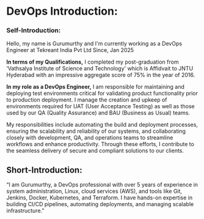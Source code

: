# DevOps Introduction:

### Self-Introduction:
Hello, my name is Gurumurthy and I'm currently working as a DevOps Engineer at Tekreant India Pvt Ltd Since, Jan 2025  

**In terms of my Qualifications,** I completed my post-graduation from ‘Vathsalya  Institute of Science and Technology' which is Affidvait to  JNTU Hyderabad  with an impressive aggregate score of 75% in the year of 2016. 


**In my role as a DevOps Engineer,** I am responsible for maintaining and deploying test environments critical for validating product functionality prior to production deployment. I manage the creation and upkeep of environments required for UAT (User Acceptance Testing) as well as those used by our QA (Quality Assurance) and BAU (Business as Usual) teams.

My responsibilities include automating the build and deployment processes, ensuring the scalability and reliability of our systems, and collaborating closely with development, QA, and operations teams to streamline workflows and enhance productivity. Through these efforts, I contribute to the seamless delivery of secure and compliant solutions to our clients.


## Short-Introduction:

“I am Gurumurthy, a DevOps professional with over 5 years of experience in system administration, Linux, cloud services (AWS), and tools like Git, Jenkins, Docker, Kubernetes, and Terraform. I have hands-on expertise in building CI/CD pipelines, automating deployments, and managing scalable infrastructure.”


